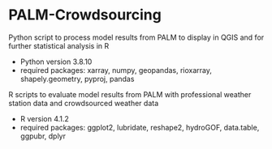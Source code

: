 # PALM-Crowdsourcing
Python script to process model results from PALM to display in QGIS and for further statistical analysis in R
- Python version 3.8.10
- required packages: xarray, numpy, geopandas, rioxarray, shapely.geometry, pyproj, pandas

R scripts to evaluate model results from PALM with professional weather station data and crowdsourced weather data
- R version 4.1.2
- required packages: ggplot2, lubridate, reshape2, hydroGOF, data.table, ggpubr, dplyr
